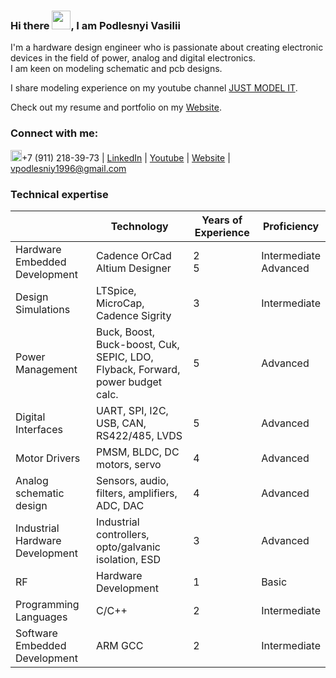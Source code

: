 ### Hi there <img src="https://github.com/VasiliyPodlesniy/PhotoForRepositories/blob/master/hiy.gif" width="30px">, I am Podlesnyi Vasilii 

I'm a hardware design engineer who is passionate about creating electronic devices in the field of power, analog and digital electronics.<br> I am keen on modeling schematic and pcb designs. 

I share modeling experience on my youtube channel [JUST MODEL IT][Youtube].

Check out my resume and portfolio on my [Website].

### Connect with me: 

<img src="https://github.com/VasiliyPodlesniy/PhotoForRepositories/blob/master/whatsapp1.png" width="18px">+7 (911) 218-39-73 | [LinkedIn] | [Youtube] | [Website] | vpodlesniy1996@gmail.com

### Technical expertise
|| Technology | Years of Experience | Proficiency
|--|--|--|--|
| Hardware Embedded Development | Cadence OrCad<br>Altium Designer</br> | 2<br>5</br> | Intermediate<br>Advanced</br> |
| Design Simulations | LTSpice, MicroCap, Cadence Sigrity  | 3 | Intermediate |
| Power Management | Buck, Boost, Buck-boost, Cuk, SEPIC, LDO, Flyback, Forward, power budget calc. | 5 | Advanced |
| Digital Interfaces | UART, SPI, I2C, USB, CAN, RS422/485, LVDS | 5 | Advanced |
| Motor Drivers | PMSM, BLDC, DC motors, servo | 4 | Advanced |
| Analog schematic design | Sensors, audio, filters, amplifiers, ADC, DAC | 4 | Advanced |
| Industrial Hardware Development | Industrial controllers, opto/galvanic isolation, ESD | 3 | Advanced |
| RF | Hardware Development | 1 | Basic |
| Programming Languages | C/C++ | 2 | Intermediate |
| Software Embedded Development | ARM GCC | 2 | Intermediate |

[Website]: https://vpodlesniy1996.wixsite.com/mysite-12 
[Youtube]: https://www.youtube.com/channel/UCoNTV8hdYqtWGnWhq0Xz1Yw
[LinkedIn]: https://www.linkedin.com/in/vpodlesnyi
